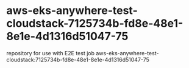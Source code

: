 # aws-eks-anywhere-test-cloudstack-7125734b-fd8e-48e1-8e1e-4d1316d51047-75
repository for use with E2E test job aws-eks-anywhere-test-cloudstack:7125734b-fd8e-48e1-8e1e-4d1316d51047-75
